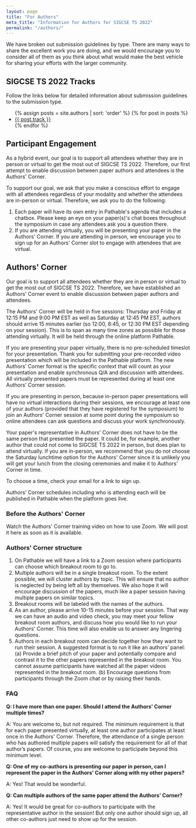```yaml
---
layout: page
title: "For Authors"
meta_title: "Information for Authors for SIGCSE TS 2022"
permalink: "/authors/"
---
```


<!-- {% include covid-guidelines-alert.html %} -->

We have broken out submission guidelines by type. There are many ways to share the excellent work you are doing, and we would encourage you to consider all of them as you think about what would make the best vehicle for sharing your efforts with the larger community.

<!--
## SIGCSE TS 2022 Presentation Information

We are excited to announce that Pathable has been selected as the virtual platform for the 2022 SIGCSE Technical Symposium!  For information on how the different tracks will be run during the Symposium, please follow the links below:

<ul>
    {% assign posts = site.authors | sort: 'order' %}
    {% for post in posts %}
    <li><a href="{{ site.url }}{{ post.url }}#presenting-at-sigcse-ts-2022">{{ post.title }}</a></li>
    {% endfor %}
</ul>
-->

## SIGCSE TS 2022 Tracks
Follow the links below for detailed information about submission guidelines to the submission type.
<ul>
    {% assign posts = site.authors | sort: 'order' %}
    {% for post in posts %}
    <li><a href="{{ site.url }}{{ post.url }}">{{ post.track }}</a></li>
    {% endfor %}
</ul>

## Participant Engagement

As a hybrid event, our goal is to support all attendees whether they are in person or virtual to get the most out of SIGCSE TS 2022. Therefore, our first attempt to enable discussion between paper authors and attendees is the Authors' Corner.

To support our goal, we ask that you make a conscious effort to engage with all attendees regardless of your modality and whether the attendees are in-person or virtual. Therefore, we ask you to do the following:
1. Each paper will have its own entry in Pathable's agenda that includes a chatbox. Please keep an eye on your paper(s)'s chat boxes throughout the symposium in case any attendees ask you a question there.
1. If you are attending virtually, you will be presenting your paper in the Authors' Corner. If you are attending in person, we encourage you to sign up for an Authors' Corner slot to engage with attendees that are virtual.

## Authors' Corner

Our goal is to support all attendees whether they are in person or virtual to get the most out of SIGCSE TS 2022. Therefore, we have established an Authors’ Corner event to enable discussion between paper authors and attendees.

The Authors' Corner will be held in five sessions: Thursday and Friday at 12:15 PM and 9:00 PM EST as well as Saturday at 12:45 PM EST, authors should arrive 15 minutes earlier (so 12:00, 8:45, or 12:30 PM EST depending on your session). This is to span as many time zones as possible for those attending virtually. It will be held through the online platform Pathable.

If you are presenting your paper virtually, there is no pre-scheduled timeslot for your presentation.  Thank you for submitting your pre-recorded video presentation which will be included in the Pathable platform.  The new Authors’ Corner format is the specific context that will count as your presentation and enable synchronous Q/A and discussion with attendees.  All virtually presented papers must be represented during at least one Authors’ Corner session.

If you are presenting in person, because in-person paper presentations will have no virtual interactions during their sessions, we encourage at least one of your authors (provided that they have registered for the symposium) to join an Authors' Corner session at some point during the symposium so online attendees can ask questions and discuss your work synchronously.

Your paper's representative in Authors' Corner does not have to be the same person that presented the paper. It could be, for example, another author that could not come to SIGCSE TS 2022 in person, but does plan to attend virtually. If you are in-person, we recommend that you do not choose the Saturday lunchtime option for the Authors' Corner since it is unlikely you will get your lunch from the closing ceremonies and make it to Authors' Corner in time.

To choose a time, check your email for a link to sign up.

Authors’ Corner schedules including who is attending each will be published in Pathable when the platform goes live.

### Before the Authors' Corner

Watch the Authors' Corner training video on how to use Zoom. We will post it here as soon as it is available.

### Authors' Corner structure

1. On Pathable we will have a link to a Zoom session where participants can choose which breakout room to go to.
1. Multiple authors will be in a single breakout room. To the extent possible, we will cluster authors by topic. This will ensure that no author is neglected by being left all by themselves. We also hope it will encourage discussion of the papers, much like a paper session having multiple papers on similar topics.
1. Breakout rooms will be labeled with the names of the authors.
1. As an author, please arrive 10-15 minutes before your session. That way we can have an audio and video check, you may meet your fellow breakout room authors, and discuss how you would like to run your Authors' Corner. This time will also enable us to answer any lingering questions.
1. Authors in each breakout room can decide together how they want to run their session. A suggested format is to run it like an authors’ panel:
(a) Provide a brief pitch of your paper and potentially compare and contrast it to the other papers represented in the breakout room. You cannot assume participants have watched all the paper videos represented in the breakout room.
(b) Encourage questions from participants through the Zoom chat or by raising their hands.

### FAQ

**Q: I have more than one paper. Should I attend the Authors' Corner multiple times?**

A: You are welcome to, but not required. The minimum requirement is that for each paper presented virtually, at least one author participates at least once in the Authors' Corner. Therefore, the attendance of a single person who has authored multiple papers will satisfy the requirement for all of that author’s papers. Of course, you are welcome to participate beyond this minimum level.

**Q: One of my co-authors is presenting our paper in person, can I represent the paper in the Authors' Corner along with my other papers?**

A: Yes! That would be wonderful.

**Q: Can multiple authors of the same paper attend the Authors' Corner?**

A: Yes! It would be great for co-authors to participate with the representative author in the session! But only one author should sign up, all other co-authors just need to show up for the session.
